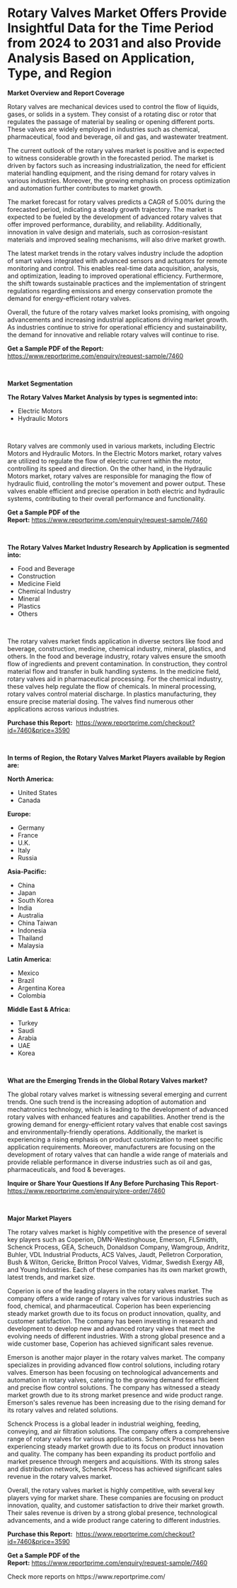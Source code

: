<p><h1>Rotary Valves Market Offers Provide Insightful Data for the Time Period from 2024 to 2031 and also Provide Analysis Based on Application, Type, and Region</h1></p><p><strong>Market Overview and Report Coverage</strong></p>
<p><p>Rotary valves are mechanical devices used to control the flow of liquids, gases, or solids in a system. They consist of a rotating disc or rotor that regulates the passage of material by sealing or opening different ports. These valves are widely employed in industries such as chemical, pharmaceutical, food and beverage, oil and gas, and wastewater treatment.</p><p>The current outlook of the rotary valves market is positive and is expected to witness considerable growth in the forecasted period. The market is driven by factors such as increasing industrialization, the need for efficient material handling equipment, and the rising demand for rotary valves in various industries. Moreover, the growing emphasis on process optimization and automation further contributes to market growth.</p><p>The market forecast for rotary valves predicts a CAGR of 5.00% during the forecasted period, indicating a steady growth trajectory. The market is expected to be fueled by the development of advanced rotary valves that offer improved performance, durability, and reliability. Additionally, innovation in valve design and materials, such as corrosion-resistant materials and improved sealing mechanisms, will also drive market growth.</p><p>The latest market trends in the rotary valves industry include the adoption of smart valves integrated with advanced sensors and actuators for remote monitoring and control. This enables real-time data acquisition, analysis, and optimization, leading to improved operational efficiency. Furthermore, the shift towards sustainable practices and the implementation of stringent regulations regarding emissions and energy conservation promote the demand for energy-efficient rotary valves.</p><p>Overall, the future of the rotary valves market looks promising, with ongoing advancements and increasing industrial applications driving market growth. As industries continue to strive for operational efficiency and sustainability, the demand for innovative and reliable rotary valves will continue to rise.</p></p>
<p><strong>Get a Sample PDF of the Report:</strong> <a href="https://www.reportprime.com/enquiry/request-sample/7460">https://www.reportprime.com/enquiry/request-sample/7460</a></p>
<p>&nbsp;</p>
<p><strong>Market Segmentation</strong></p>
<p><strong>The Rotary Valves Market Analysis by types is segmented into:</strong></p>
<p><ul><li>Electric Motors</li><li>Hydraulic Motors</li></ul></p>
<p>&nbsp;</p>
<p><p>Rotary valves are commonly used in various markets, including Electric Motors and Hydraulic Motors. In the Electric Motors market, rotary valves are utilized to regulate the flow of electric current within the motor, controlling its speed and direction. On the other hand, in the Hydraulic Motors market, rotary valves are responsible for managing the flow of hydraulic fluid, controlling the motor's movement and power output. These valves enable efficient and precise operation in both electric and hydraulic systems, contributing to their overall performance and functionality.</p></p>
<p><strong>Get a Sample PDF of the Report:</strong>&nbsp;<a href="https://www.reportprime.com/enquiry/request-sample/7460">https://www.reportprime.com/enquiry/request-sample/7460</a></p>
<p>&nbsp;</p>
<p><strong>The Rotary Valves Market Industry Research by Application is segmented into:</strong></p>
<p><ul><li>Food and Beverage</li><li>Construction</li><li>Medicine Field</li><li>Chemical Industry</li><li>Mineral</li><li>Plastics</li><li>Others</li></ul></p>
<p>&nbsp;</p>
<p><p>The rotary valves market finds application in diverse sectors like food and beverage, construction, medicine, chemical industry, mineral, plastics, and others. In the food and beverage industry, rotary valves ensure the smooth flow of ingredients and prevent contamination. In construction, they control material flow and transfer in bulk handling systems. In the medicine field, rotary valves aid in pharmaceutical processing. For the chemical industry, these valves help regulate the flow of chemicals. In mineral processing, rotary valves control material discharge. In plastics manufacturing, they ensure precise material dosing. The valves find numerous other applications across various industries.</p></p>
<p><strong>Purchase this Report:</strong>&nbsp; <a href="https://www.reportprime.com/checkout?id=7460&price=3590">https://www.reportprime.com/checkout?id=7460&price=3590</a></p>
<p>&nbsp;</p>
<p><strong>In terms of Region, the Rotary Valves Market Players available by Region are:</strong></p>
<p>
    <p> <strong> North America: </strong>
        <ul>
            <li>United States</li>
            <li>Canada</li>
        </ul>
        </p> 
    <p> <strong> Europe: </strong>
        <ul>
            <li>Germany</li>
            <li>France</li>
            <li>U.K.</li>
            <li>Italy</li>
            <li>Russia</li>
        </ul>
        </p> 
    <p> <strong> Asia-Pacific: </strong>
        <ul>
            <li>China</li>
            <li>Japan</li>
            <li>South Korea</li>
            <li>India</li>
            <li>Australia</li>
            <li>China Taiwan</li>
            <li>Indonesia</li>
            <li>Thailand</li>
            <li>Malaysia</li>
        </ul>
        </p> 
    <p> <strong> Latin America: </strong>
        <ul>
            <li>Mexico</li>
            <li>Brazil</li>
            <li>Argentina Korea</li>
            <li>Colombia</li>
        </ul>
        </p> 
    <p> <strong> Middle East & Africa: </strong>
        <ul>
            <li>Turkey</li>
            <li>Saudi</li>
            <li>Arabia</li>
            <li>UAE</li>
            <li>Korea</li>
        </ul>
    </p>
    </p>
<p>&nbsp;</p>
<p><strong>What are the Emerging Trends in the Global Rotary Valves market?</strong></p>
<p><p>The global rotary valves market is witnessing several emerging and current trends. One such trend is the increasing adoption of automation and mechatronics technology, which is leading to the development of advanced rotary valves with enhanced features and capabilities. Another trend is the growing demand for energy-efficient rotary valves that enable cost savings and environmentally-friendly operations. Additionally, the market is experiencing a rising emphasis on product customization to meet specific application requirements. Moreover, manufacturers are focusing on the development of rotary valves that can handle a wide range of materials and provide reliable performance in diverse industries such as oil and gas, pharmaceuticals, and food & beverages.</p></p>
<p><strong>Inquire or Share Your Questions If Any Before Purchasing This Report</strong>- <a href="https://www.reportprime.com/enquiry/pre-order/7460">https://www.reportprime.com/enquiry/pre-order/7460</a></p>
<p>&nbsp;</p>
<p><strong>Major Market Players</strong></p>
<p><p>The rotary valves market is highly competitive with the presence of several key players such as Coperion, DMN-Westinghouse, Emerson, FLSmidth, Schenck Process, GEA, Scheuch, Donaldson Company, Wamgroup, Andritz, Buhler, VDL Industrial Products, ACS Valves, Jaudt, Pelletron Corporation, Bush & Wilton, Gericke, Britton Procol Valves, Vidmar, Swedish Exergy AB, and Young Industries. Each of these companies has its own market growth, latest trends, and market size.</p><p>Coperion is one of the leading players in the rotary valves market. The company offers a wide range of rotary valves for various industries such as food, chemical, and pharmaceutical. Coperion has been experiencing steady market growth due to its focus on product innovation, quality, and customer satisfaction. The company has been investing in research and development to develop new and advanced rotary valves that meet the evolving needs of different industries. With a strong global presence and a wide customer base, Coperion has achieved significant sales revenue.</p><p>Emerson is another major player in the rotary valves market. The company specializes in providing advanced flow control solutions, including rotary valves. Emerson has been focusing on technological advancements and automation in rotary valves, catering to the growing demand for efficient and precise flow control solutions. The company has witnessed a steady market growth due to its strong market presence and wide product range. Emerson's sales revenue has been increasing due to the rising demand for its rotary valves and related solutions.</p><p>Schenck Process is a global leader in industrial weighing, feeding, conveying, and air filtration solutions. The company offers a comprehensive range of rotary valves for various applications. Schenck Process has been experiencing steady market growth due to its focus on product innovation and quality. The company has been expanding its product portfolio and market presence through mergers and acquisitions. With its strong sales and distribution network, Schenck Process has achieved significant sales revenue in the rotary valves market.</p><p>Overall, the rotary valves market is highly competitive, with several key players vying for market share. These companies are focusing on product innovation, quality, and customer satisfaction to drive their market growth. Their sales revenue is driven by a strong global presence, technological advancements, and a wide product range catering to different industries.</p></p>
<p><strong>Purchase this Report:</strong>&nbsp;&nbsp;<a href="https://www.reportprime.com/checkout?id=7460&price=3590">https://www.reportprime.com/checkout?id=7460&price=3590</a></p>
<p></p>
<p><strong>Get a Sample PDF of the Report:</strong>&nbsp;<a href="https://www.reportprime.com/enquiry/request-sample/7460">https://www.reportprime.com/enquiry/request-sample/7460</a></p>
<p>Check more reports on https://www.reportprime.com/</p>